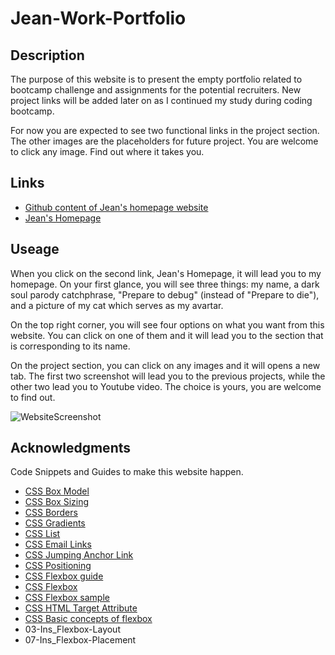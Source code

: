 # Jean-Work-Portfolio

## Description
The purpose of this website is to present the empty portfolio related to bootcamp challenge and assignments for the potential recruiters. New project links will be added later on as I continued my study during coding bootcamp. 

For now you are expected to see two functional links in the project section. The other images are the placeholders for future project. You are welcome to click any image. Find out where it takes you.

## Links
* [Github content of Jean's homepage website](https://github.com/JeanSuw/Jean-Work-Portfolio)
* [Jean's Homepage](https://jeansuw.github.io/Jean-Work-Portfolio/)

## Useage
When you click on the second link, Jean's Homepage, it will lead you to my homepage. On your first glance, you will see three things: my name, a dark soul parody catchphrase, "Prepare to debug" (instead of "Prepare to die"), and a picture of my cat which serves as my avartar. 

On the top right corner, you will see four options on what you want from this website. You can click on one of them and it will lead you to the section that is corresponding to its name.

On the project section, you can click on any images and it will opens a new tab. The first two screenshot will lead you to the previous projects, while the other two lead you to Youtube video. The choice is yours, you are welcome to find out.

![WebsiteScreenshot](./Images/Jeans-Portfolio.png)

## Acknowledgments
Code Snippets and Guides to make this website happen.
* [CSS Box Model](https://www.w3schools.com/css/css_boxmodel.asp)
* [CSS Box Sizing](https://www.w3schools.com/css/css3_box-sizing.asp)
* [CSS Borders](https://www.w3schools.com/css/css3_borders.asp)
* [CSS Gradients](https://www.w3schools.com/css/css3_gradients.asp)
* [CSS List](https://www.w3schools.com/css/css_list.asp)
* [CSS Email Links](https://www.brainbell.com/tutorials/HTML_and_CSS/Email_Links.htm)
* [CSS Jumping Anchor Link](https://www.w3docs.com/snippets/html/how-to-create-an-anchor-link-to-jump-to-a-specific-part-of-a-page.html)
* [CSS Positioning](https://www.w3schools.com/css/css_positioning.asp)
* [CSS Flexbox guide](https://css-tricks.com/snippets/css/a-guide-to-flexbox/)
* [CSS Flexbox](https://www.w3schools.com/css/css3_flexbox.asp)
* [CSS Flexbox sample](https://www.w3schools.com/css/tryit.asp?filename=trycss3_flexbox)
* [CSS HTML Target Attribute](https://www.w3schools.com/tags/att_a_target.asp)
* [CSS Basic concepts of flexbox](https://developer.mozilla.org/en-US/docs/Web/CSS/CSS_Flexible_Box_Layout/Basic_Concepts_of_Flexbox)
* 03-Ins_Flexbox-Layout
* 07-Ins_Flexbox-Placement
